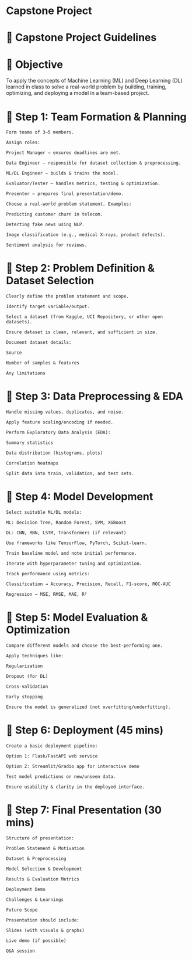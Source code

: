 # Capstone Project

# 📘 Capstone Project Guidelines

# 🎯 Objective

To apply the concepts of Machine Learning (ML) and Deep Learning (DL) learned in class to solve a real-world problem by building, training, optimizing, and deploying a model in a team-based project.

# 🔹 Step 1: Team Formation & Planning 

```
Form teams of 3–5 members.

Assign roles:

Project Manager – ensures deadlines are met.

Data Engineer – responsible for dataset collection & preprocessing.

ML/DL Engineer – builds & trains the model.

Evaluator/Tester – handles metrics, testing & optimization.

Presenter – prepares final presentation/demo.

Choose a real-world problem statement. Examples:

Predicting customer churn in telecom.

Detecting fake news using NLP.

Image classification (e.g., medical X-rays, product defects).

Sentiment analysis for reviews.

```

# 🔹 Step 2: Problem Definition & Dataset Selection 
```
Clearly define the problem statement and scope.

Identify target variable/output.

Select a dataset (from Kaggle, UCI Repository, or other open datasets).

Ensure dataset is clean, relevant, and sufficient in size.

Document dataset details:

Source

Number of samples & features

Any limitations

```

# 🔹 Step 3: Data Preprocessing & EDA 
```
Handle missing values, duplicates, and noise.

Apply feature scaling/encoding if needed.

Perform Exploratory Data Analysis (EDA):

Summary statistics

Data distribution (histograms, plots)

Correlation heatmaps

Split data into train, validation, and test sets.
```
# 🔹 Step 4: Model Development 
```
Select suitable ML/DL models:

ML: Decision Tree, Random Forest, SVM, XGBoost

DL: CNN, RNN, LSTM, Transformers (if relevant)

Use frameworks like TensorFlow, PyTorch, Scikit-learn.

Train baseline model and note initial performance.

Iterate with hyperparameter tuning and optimization.

Track performance using metrics:

Classification → Accuracy, Precision, Recall, F1-score, ROC-AUC

Regression → MSE, RMSE, MAE, R²
```
# 🔹 Step 5: Model Evaluation & Optimization 
```
Compare different models and choose the best-performing one.

Apply techniques like:

Regularization

Dropout (for DL)

Cross-validation

Early stopping

Ensure the model is generalized (not overfitting/underfitting).
```
# 🔹 Step 6: Deployment (45 mins)
```
Create a basic deployment pipeline:

Option 1: Flask/FastAPI web service

Option 2: Streamlit/Gradio app for interactive demo

Test model predictions on new/unseen data.

Ensure usability & clarity in the deployed interface.
```
# 🔹 Step 7: Final Presentation (30 mins)
```
Structure of presentation:

Problem Statement & Motivation

Dataset & Preprocessing

Model Selection & Development

Results & Evaluation Metrics

Deployment Demo

Challenges & Learnings

Future Scope

Presentation should include:

Slides (with visuals & graphs)

Live demo (if possible)

Q&A session
```
